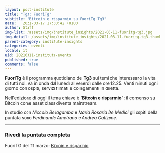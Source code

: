 ```yaml
---
layout: post-institute
title: "Tg3: FuoriTg"
subtitle: "Bitcoin e risparmio su FuoriTg Tg3" 
date:   2021-03-17 17:30:42 +0100
author: Staff
img-list: /assets/img/institute_insights/2021-03-11-fuoritg-tg3.jpg
img-detail: /assets/img/institute_insights/2021-03-11-fuoritg-tg3-thumb.jpg
parent-category: institute-insights
categories: eventi
locale: it
uid: 20210311-institute-events
published: true
comments: false
---
```


**FuoriTg** è il programma quotidiano del **Tg3** sui temi che interessano la vita di tutti noi. Va in onda dal lunedì al venerdì dalle ore 12.25. Venti minuti ogni giorno con ospiti, servizi filmati e collegamenti in diretta.

Nell'edizione di oggi il tema chiave è "**Bitcoin e risparmio**": il consenso su Bitcoin come asset class diventa mainstream.

In studio con _Niccolo Bellagamba_ e _Maria Rosaria De Medici_ gli ospiti della puntata sono _Ferdinando Ametrano_ e _Andrea Catizone_.

---

### Rivedi la puntata completa

FuoriTG dell'11 marzo: [Bitcoin e risparmio](http://www.tg3.rai.it/dl/RaiTV/programmi/media/ContentItem-c336e5e5-5ca6-4b4b-82f6-36b78d326ab6-tg3.html#p=)
